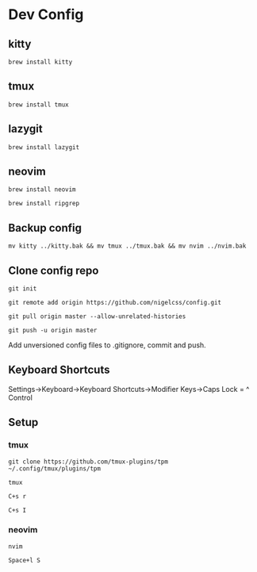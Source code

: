 # Dev Config

## kitty
`brew install kitty`

## tmux
`brew install tmux`

## lazygit
`brew install lazygit`

## neovim
`brew install neovim`

`brew install ripgrep`

## Backup config
`mv kitty ../kitty.bak && mv tmux ../tmux.bak && mv nvim ../nvim.bak`

## Clone config repo
`git init`

`git remote add origin https://github.com/nigelcss/config.git`

`git pull origin master --allow-unrelated-histories`

`git push -u origin master`

Add unversioned config files to .gitignore, commit and push.

## Keyboard Shortcuts
Settings->Keyboard->Keyboard Shortcuts->Modifier Keys->Caps Lock = ^ Control

## Setup

### tmux
`git clone https://github.com/tmux-plugins/tpm ~/.config/tmux/plugins/tpm`

`tmux`

`C+s r`

`C+s I`

### neovim
`nvim`

`Space+l S`



